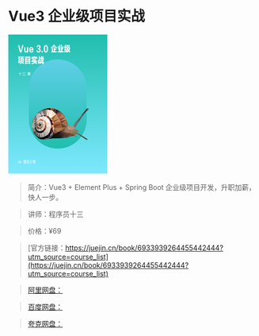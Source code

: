 # Vue3 企业级项目实战

![img](../../assets/57ffe491333a416e80106ec720c1f0ff~tplv-k3u1fbpfcp-no-mark_280_280_200_280.png)

> 简介：Vue3 + Element Plus + Spring Boot 企业级项目开发，升职加薪，快人一步。

> 讲师：程序员十三

> 价格：¥69

> [官方链接：https://juejin.cn/book/6933939264455442444?utm_source=course_list](https://juejin.cn/book/6933939264455442444?utm_source=course_list)

> [阿里网盘：]()

> [百度网盘：]()

> [夸克网盘：]()
